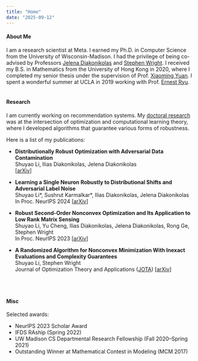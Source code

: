 ```yaml
---
title: "Home"
date: "2025-09-12"
---
```


#### About Me
I am a research scientist at Meta. I earned my Ph.D. in Computer Science from the University of Wisconsin-Madison. I had the privilege of being co-advised by Professors [Jelena Diakonikolas](https://www.jelena-diakonikolas.com/) and [Stephen Wright](https://pages.cs.wisc.edu/~swright/). I received my B.S. in Mathematics from the University of Hong Kong in 2020, where I completed my senior thesis under the supervision of Prof. [Xiaoming Yuan](https://hkumath.hku.hk/~xmyuan/). I spent a wonderful summer at UCLA in 2019 working with Prof. [Ernest Ryu](https://ernestryu.com/). 
<br/>
<br/>

#### Research
I am currently working on recommendation systems. My [doctoral research](https://www.proquest.com/docview/3245555001) was at the intersection of optimization and computational learning theory, where I developed algorithms that guarantee various forms of robustness.

Here is a list of my publications:
- **Distributionally Robust Optimization with Adversarial Data Contamination**  
Shuyao Li, Ilias Diakonikolas, Jelena Diakonikolas  
[[arXiv](https://arxiv.org/abs/2507.10718)]

- **Learning a Single Neuron Robustly to Distributional Shifts and Adversarial Label Noise**  
Shuyao Li\*, Sushrut Karmalkar\*, Ilias Diakonikolas, Jelena Diakonikolas  
In Proc. NeurIPS 2024 [[arXiv](https://arxiv.org/abs/2411.06697)]

- **Robust Second-Order Nonconvex Optimization and Its Application to Low Rank Matrix Sensing**  
Shuyao Li, Yu Cheng, Ilias Diakonikolas, Jelena Diakonikolas, Rong Ge, Stephen Wright  
In Proc. NeurIPS 2023 [[arXiv](https://arxiv.org/abs/2403.10547)]

- **A Randomized Algorithm for Nonconvex Minimization With Inexact Evaluations and Complexity Guarantees**  
Shuyao Li, Stephen Wright  
Journal of Optimization Theory and Applications ([JOTA](https://doi.org/10.1007/s10957-025-02817-y)) [[arXiv](https://arxiv.org/abs/2310.18841)]
<br/>
<br/>


#### Misc
Selected awards:
- NeurIPS 2023 Scholar Award
- IFDS RAship (Spring 2022)
- UW Madison CS Departmental Research Fellowship (Fall 2020–Spring 2021)
- Outstanding Winner at Mathematical Contest in Modeling (MCM 2017)
